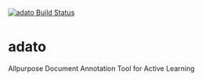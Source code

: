 [![adato Build Status](https://circleci.com/gh/rworreby/adato.svg?style=shield)](https://circleci.com/gh/rworreby/adato)

# adato
Allpurpose Document Annotation Tool for Active Learning
